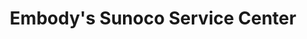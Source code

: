 ---
title: "Embody's Sunoco Service Center"
url: /pottstown/embodys-sunoco-service-center/
shop: car repair
---